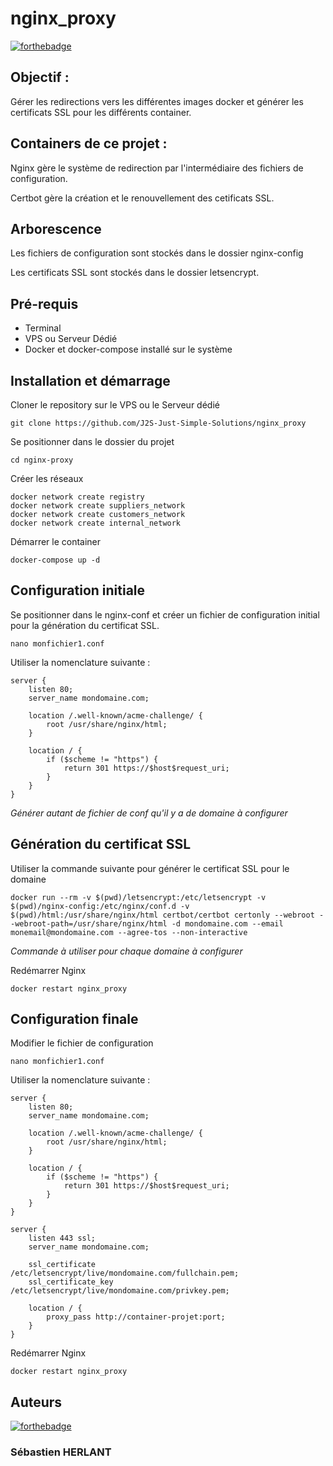 # nginx_proxy

[![forthebadge](https://forthebadge.com/images/badges/docker-container.svg)](https://forthebadge.com)

## Objectif : 
Gérer les redirections vers les différentes images docker et générer les certificats SSL pour les différents container.

## Containers de ce projet :
Nginx gère le système de redirection par l'intermédiaire des fichiers de configuration.

Certbot gère la création et le renouvellement des cetificats SSL.

## Arborescence
Les fichiers de configuration sont stockés dans le dossier nginx-config

Les certificats SSL sont stockés dans le dossier letsencrypt.

## Pré-requis

- Terminal
- VPS ou Serveur Dédié
- Docker et docker-compose installé sur le système

## Installation et démarrage

Cloner le repository sur le VPS ou le Serveur dédié

`git clone https://github.com/J2S-Just-Simple-Solutions/nginx_proxy`

Se positionner dans le dossier du projet

`cd nginx-proxy`

Créer les réseaux

```
docker network create registry
docker network create suppliers_network
docker network create customers_network
docker network create internal_network
```

Démarrer le container

`docker-compose up -d`

## Configuration initiale

Se positionner dans le nginx-conf et créer un fichier de configuration initial pour la génération du certificat SSL.

`nano monfichier1.conf`

Utiliser la nomenclature suivante :

```
server {
    listen 80;
    server_name mondomaine.com;

    location /.well-known/acme-challenge/ {
        root /usr/share/nginx/html;
    }

    location / {
        if ($scheme != "https") {
            return 301 https://$host$request_uri;
        }
    }
}
```

*Générer autant de fichier de conf qu'il y a de domaine à configurer*

## Génération du certificat SSL

Utiliser la commande suivante pour générer le certificat SSL pour le domaine

`docker run --rm -v $(pwd)/letsencrypt:/etc/letsencrypt -v $(pwd)/nginx-config:/etc/nginx/conf.d -v $(pwd)/html:/usr/share/nginx/html certbot/certbot certonly --webroot --webroot-path=/usr/share/nginx/html -d mondomaine.com --email monemail@mondomaine.com --agree-tos --non-interactive`

*Commande à utiliser pour chaque domaine à configurer*

Redémarrer Nginx

`docker restart nginx_proxy`

## Configuration finale

Modifier le fichier de configuration

`nano monfichier1.conf`

Utiliser la nomenclature suivante :

```
server {
    listen 80;
    server_name mondomaine.com;

    location /.well-known/acme-challenge/ {
        root /usr/share/nginx/html;
    }

    location / {
        if ($scheme != "https") {
            return 301 https://$host$request_uri;
        }
    }
}

server {
    listen 443 ssl;
    server_name mondomaine.com;

    ssl_certificate /etc/letsencrypt/live/mondomaine.com/fullchain.pem;
    ssl_certificate_key /etc/letsencrypt/live/mondomaine.com/privkey.pem;

    location / {
        proxy_pass http://container-projet:port;
    }
}
```

Redémarrer Nginx

`docker restart nginx_proxy`

## Auteurs

[![forthebadge](https://forthebadge.com/images/badges/built-by-developers.svg)](https://forthebadge.com)

### Sébastien HERLANT 


